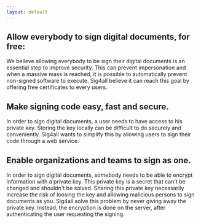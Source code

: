 ```yaml
---
layout: default
---
```


## Allow everybody to sign digital documents, for free:

We believe allowing everybody to be sign their digital documents is an essential step to improve security. This can prevent impersonation and when a massive mass is reached, it is possible to automatically prevent non-signed software to execute. Sig4all believe it can reach this goal by offering free certificates to every users.

## Make signing code easy, fast and secure.

In order to sign digital documents, a user needs to have access to his private key. Storing the key locally can be difficult to do securely and conveniently. Sig4all wants to simplify this by allowing users to sign their code through a web service.

## Enable organizations and teams to sign as one.

In order to sign digital documents, somebody needs to be able to encrypt information with a private key. This private key is a secret that can't be changed and shouldn't be solved. Sharing this private key necessarily increase the risk of loosing the key and allowing malicious persons to sign documents as you. Sig4all solve this problem by never giving away the private key. Instead, the encryption is done on the server, after authenticating the user requesting the signing.
